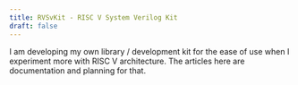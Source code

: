```yaml
---
title: RVSvKit - RISC V System Verilog Kit
draft: false
---
```


I am developing my own library / development kit for the ease of use when I experiment more with RISC V architecture. The articles here are documentation and planning for that.